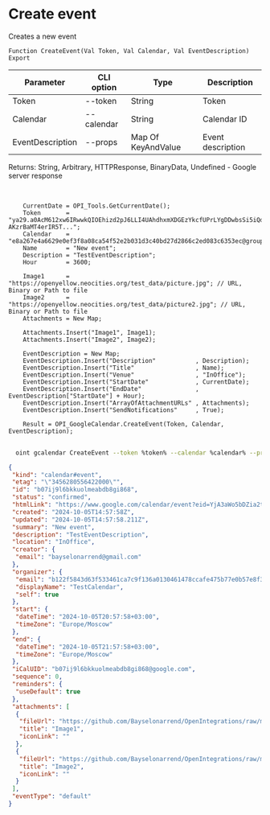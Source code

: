 ﻿---
sidebar_position: 4
---

# Create event
 Creates a new event



`Function CreateEvent(Val Token, Val Calendar, Val EventDescription) Export`

  | Parameter | CLI option | Type | Description |
  |-|-|-|-|
  | Token | --token | String | Token |
  | Calendar | --calendar | String | Calendar ID |
  | EventDescription | --props | Map Of KeyAndValue | Event description |

  
  Returns:  String, Arbitrary, HTTPResponse, BinaryData, Undefined - Google server response

<br/>




```bsl title="Code example"
    CurrentDate = OPI_Tools.GetCurrentDate();
    Token       = "ya29.a0AcM612xw6IRwwkQIOEhizd2pJ6LLI4UAhdhxmXDGEzYkcfUPrLYgDDwbsSi5iQdc78WPs_1_Qor5KipuV6mAIvr6z-AKzrBaMT4erIR5T...";
    Calendar    = "e8a267e4a6629e0ef3f8a08ca54f52e2b031d3c40bd27d2866c2ed083c6353ec@group.calendar.google.com";
    Name        = "New event";
    Description = "TestEventDescription";
    Hour        = 3600;

    Image1      = "https://openyellow.neocities.org/test_data/picture.jpg"; // URL, Binary or Path to file
    Image2      = "https://openyellow.neocities.org/test_data/picture2.jpg"; // URL, Binary or Path to file
    Attachments = New Map;

    Attachments.Insert("Image1", Image1);
    Attachments.Insert("Image2", Image2);

    EventDescription = New Map;
    EventDescription.Insert("Description"           , Description);
    EventDescription.Insert("Title"                 , Name);
    EventDescription.Insert("Venue"                 , "InOffice");
    EventDescription.Insert("StartDate"             , CurrentDate);
    EventDescription.Insert("EndDate"               , EventDescription["StartDate"] + Hour);
    EventDescription.Insert("ArrayOfAttachmentURLs" , Attachments);
    EventDescription.Insert("SendNotifications"     , True);

    Result = OPI_GoogleCalendar.CreateEvent(Token, Calendar, EventDescription);
```



```sh title="CLI command example"
    
  oint gcalendar CreateEvent --token %token% --calendar %calendar% --props %props%

```

```json title="Result"
{
 "kind": "calendar#event",
 "etag": "\"3456280556422000\"",
 "id": "b07ij9l6bkkuolmeabdb8gi868",
 "status": "confirmed",
 "htmlLink": "https://www.google.com/calendar/event?eid=YjA3aWo5bDZia2t1b2xtZWFiZGI4Z2k4NjggYjEyMmY1ODQzZDYzZjUzMzQ2MWNhN2M5ZjEzNmEwMTMwNDYxNDc4Y2NhZmU0NzViNzdlMGI1N2U4ZjM1YjljZUBn",
 "created": "2024-10-05T14:57:58Z",
 "updated": "2024-10-05T14:57:58.211Z",
 "summary": "New event",
 "description": "TestEventDescription",
 "location": "InOffice",
 "creator": {
  "email": "bayselonarrend@gmail.com"
 },
 "organizer": {
  "email": "b122f5843d63f533461ca7c9f136a0130461478ccafe475b77e0b57e8f35b9ce@group.calendar.google.com",
  "displayName": "TestCalendar",
  "self": true
 },
 "start": {
  "dateTime": "2024-10-05T20:57:58+03:00",
  "timeZone": "Europe/Moscow"
 },
 "end": {
  "dateTime": "2024-10-05T21:57:58+03:00",
  "timeZone": "Europe/Moscow"
 },
 "iCalUID": "b07ij9l6bkkuolmeabdb8gi868@google.com",
 "sequence": 0,
 "reminders": {
  "useDefault": true
 },
 "attachments": [
  {
   "fileUrl": "https://github.com/Bayselonarrend/OpenIntegrations/raw/main/service/test_data/picture.jpg",
   "title": "Image1",
   "iconLink": ""
  },
  {
   "fileUrl": "https://github.com/Bayselonarrend/OpenIntegrations/raw/main/service/test_data/picture2.jpg",
   "title": "Image2",
   "iconLink": ""
  }
 ],
 "eventType": "default"
}
```
